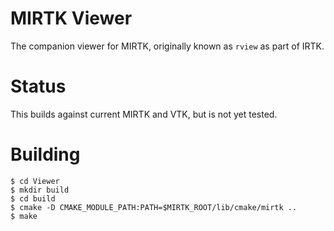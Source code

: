 # MIRTK Viewer

The companion viewer for MIRTK, originally known as `rview` as part of IRTK.

# Status

This builds against current MIRTK and VTK, but is not yet tested.

# Building

```
$ cd Viewer
$ mkdir build
$ cd build
$ cmake -D CMAKE_MODULE_PATH:PATH=$MIRTK_ROOT/lib/cmake/mirtk ..
$ make
```

